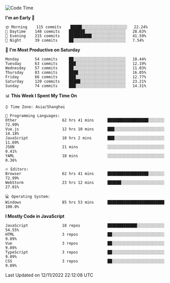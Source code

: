 <!--START_SECTION:waka-->
![Code Time](http://img.shields.io/badge/Code%20Time-1%2C522%20hrs%2027%20mins-blue)

**I'm an Early 🐤** 

```text
🌞 Morning    115 commits    █████░░░░░░░░░░░░░░░░░░░░   22.24% 
🌆 Daytime    148 commits    ███████░░░░░░░░░░░░░░░░░░   28.63% 
🌃 Evening    215 commits    ██████████░░░░░░░░░░░░░░░   41.59% 
🌙 Night      39 commits     ██░░░░░░░░░░░░░░░░░░░░░░░   7.54%

```
📅 **I'm Most Productive on Saturday** 

```text
Monday       54 commits     ██░░░░░░░░░░░░░░░░░░░░░░░   10.44% 
Tuesday      63 commits     ███░░░░░░░░░░░░░░░░░░░░░░   12.19% 
Wednesday    57 commits     ██░░░░░░░░░░░░░░░░░░░░░░░   11.03% 
Thursday     83 commits     ████░░░░░░░░░░░░░░░░░░░░░   16.05% 
Friday       66 commits     ███░░░░░░░░░░░░░░░░░░░░░░   12.77% 
Saturday     120 commits    █████░░░░░░░░░░░░░░░░░░░░   23.21% 
Sunday       74 commits     ███░░░░░░░░░░░░░░░░░░░░░░   14.31%

```


📊 **This Week I Spent My Time On** 

```text
⌚︎ Time Zone: Asia/Shanghai

💬 Programming Languages: 
Other                    62 hrs 41 mins      ██████████████████░░░░░░░   72.99% 
Vue.js                   12 hrs 10 mins      ███░░░░░░░░░░░░░░░░░░░░░░   14.18% 
JavaScript               10 hrs 2 mins       ███░░░░░░░░░░░░░░░░░░░░░░   11.69% 
JSON                     21 mins             ░░░░░░░░░░░░░░░░░░░░░░░░░   0.41% 
YAML                     18 mins             ░░░░░░░░░░░░░░░░░░░░░░░░░   0.36%

🔥 Editors: 
Browser                  62 hrs 41 mins      ██████████████████░░░░░░░   72.99% 
WebStorm                 23 hrs 12 mins      ██████░░░░░░░░░░░░░░░░░░░   27.01%

💻 Operating System: 
Windows                  85 hrs 53 mins      █████████████████████████   100.0%

```

**I Mostly Code in JavaScript** 

```text
JavaScript               18 repos            █████████████░░░░░░░░░░░░   54.55% 
HTML                     3 repos             ██░░░░░░░░░░░░░░░░░░░░░░░   9.09% 
Vue                      3 repos             ██░░░░░░░░░░░░░░░░░░░░░░░   9.09% 
TypeScript               3 repos             ██░░░░░░░░░░░░░░░░░░░░░░░   9.09% 
CSS                      3 repos             ██░░░░░░░░░░░░░░░░░░░░░░░   9.09%

```



 Last Updated on 12/11/2022 22:12:08 UTC
<!--END_SECTION:waka-->

<!--
**likaiqiang/likaiqiang** is a ✨ _special_ ✨ repository because its `README.md` (this file) appears on your GitHub profile.

Here are some ideas to get you started:

- 🔭 I’m currently working on ...
- 🌱 I’m currently learning ...
- 👯 I’m looking to collaborate on ...
- 🤔 I’m looking for help with ...
- 💬 Ask me about ...
- 📫 How to reach me: ...
- 😄 Pronouns: ...
- ⚡ Fun fact: ...
-->
